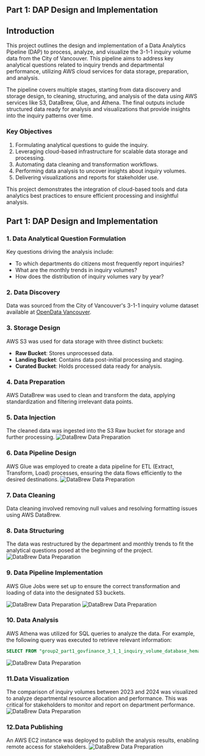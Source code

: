 ## Part 1: DAP Design and Implementation

## Introduction

This project outlines the design and implementation of a Data Analytics Pipeline (DAP) to process, analyze, and visualize the 3-1-1 inquiry volume data from the City of Vancouver. This pipeline aims to address key analytical questions related to inquiry trends and departmental performance, utilizing AWS cloud services for data storage, preparation, and analysis.

The pipeline covers multiple stages, starting from data discovery and storage design, to cleaning, structuring, and analysis of the data using AWS services like S3, DataBrew, Glue, and Athena. The final outputs include structured data ready for analysis and visualizations that provide insights into the inquiry patterns over time.

### Key Objectives
1. Formulating analytical questions to guide the inquiry.
2. Leveraging cloud-based infrastructure for scalable data storage and processing.
3. Automating data cleaning and transformation workflows.
4. Performing data analysis to uncover insights about inquiry volumes.
5. Delivering visualizations and reports for stakeholder use.

This project demonstrates the integration of cloud-based tools and data analytics best practices to ensure efficient processing and insightful analysis.


## Part 1: DAP Design and Implementation

### 1. Data Analytical Question Formulation
Key questions driving the analysis include:
- To which departments do citizens most frequently report inquiries?
- What are the monthly trends in inquiry volumes?
- How does the distribution of inquiry volumes vary by year?

### 2. Data Discovery
Data was sourced from the City of Vancouver's 3-1-1 inquiry volume dataset available at [OpenData Vancouver](https://opendata.vancouver.ca/explore/dataset/3-1-1-inquiry-volume/information/?disjunctive.department&disjunctive.type&disjunctive.channel).

### 3. Storage Design
AWS S3 was used for data storage with three distinct buckets:
- **Raw Bucket**: Stores unprocessed data.
- **Landing Bucket**: Contains data post-initial processing and staging.
- **Curated Bucket**: Holds processed data ready for analysis.

### 4. Data Preparation
AWS DataBrew was used to clean and transform the data, applying standardization and filtering irrelevant data points.


### 5. Data Injection
The cleaned data was ingested into the S3 Raw bucket for storage and further processing.
![DataBrew Data Preparation](datapreparation.png)

### 6. Data Pipeline Design
AWS Glue was employed to create a data pipeline for ETL (Extract, Transform, Load) processes, ensuring the data flows efficiently to the desired destinations.
![DataBrew Data Preparation](datapipeline.png)


### 7. Data Cleaning
Data cleaning involved removing null values and resolving formatting issues using AWS DataBrew.

### 8. Data Structuring
The data was restructured by the department and monthly trends to fit the analytical questions posed at the beginning of the project.
![DataBrew Data Preparation](DataStructuring.png)


### 9. Data Pipeline Implementation
AWS Glue Jobs were set up to ensure the correct transformation and loading of data into the designated S3 buckets.

![DataBrew Data Preparation](DataPipelineImplementation1.png)
![DataBrew Data Preparation](DataPipelineImplementation.png)

### 10. Data Analysis
AWS Athena was utilized for SQL queries to analyze the data. For example, the following query was executed to retrieve relevant information:
```sql
SELECT FROM "group2_part1_govfinance_3_1_1_inquiry_volume_database_hemanth"."group2_part1_govfinance_3_1_1_inquiry_volume_table_hemanth";
```
![DataBrew Data Preparation](Dataanalysis.png)

### 11.Data Visualization
The comparison of inquiry volumes between 2023 and 2024 was visualized to analyze departmental resource allocation and performance. This was critical for stakeholders to monitor and report on department performance.
![DataBrew Data Preparation](DataVisualization.png)

### 12.Data Publishing
An AWS EC2 instance was deployed to publish the analysis results, enabling remote access for stakeholders.
![DataBrew Data Preparation](DataPublishing.jpg)

